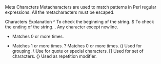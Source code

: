 Meta Characters
Metacharacters are used to match patterns in Perl regular expressions. All the metacharacters must be escaped.

Characters	Explanation
^	To check the beginning of the string.
$	To check the ending of the string.
.	Any character except newline.
*	Matches 0 or more times.
+	Matches 1 or more times.
?	Matches 0 or more times.
()	Used for grouping.
\	Use for quote or special characters.
[]	Used for set of characters.
{}	Used as repetition modifier.